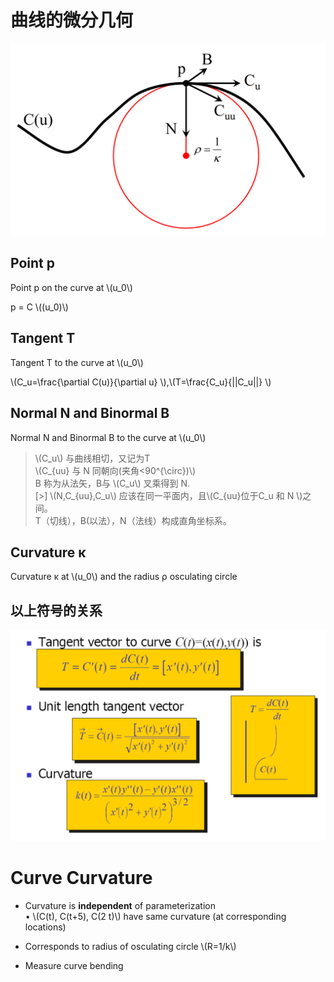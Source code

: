 # 曲线的微分几何    

![](../assets/微分14.png)   

## Point p
Point p on the curve at \\(u_0\\)   

p = C \\((u_0)\\)     

## Tangent T

Tangent T to the curve at \\(u_0\\)    

\\(C_u=\frac{\partial C(u)}{\partial u} \\),\\(T=\frac{C_u}{||C_u||} \\)     

## Normal N and Binormal B

Normal N and Binormal B to the curve at \\(u_0\\)    

> \\(C_u\\) 与曲线相切，又记为T     
\\(C_{uu} 与 N 同朝向(夹角<90^{\circ})\\)     
B 称为从法矢，B与 \\(C_u\\) 叉乘得到 N.    
[>] \\(N,C_{uu},C_u\\) 应该在同一平面内，且\\(C_{uu}位于C_u 和 N \\)之间。      
T（切线），B(以法），N（法线）构成直角坐标系。    

## Curvature κ

Curvature κ at \\(u_0\\) and the radius ρ osculating circle   

## 以上符号的关系    

![](../assets/微分15.png)   

# Curve Curvature    

* Curvature is **independent** of parameterization     
• \\(C(t), C(t+5), C(2 t)\\) have same curvature (at corresponding locations)    

* Corresponds to radius of osculating circle \\(R=1/k\\)    

* Measure curve bending    

